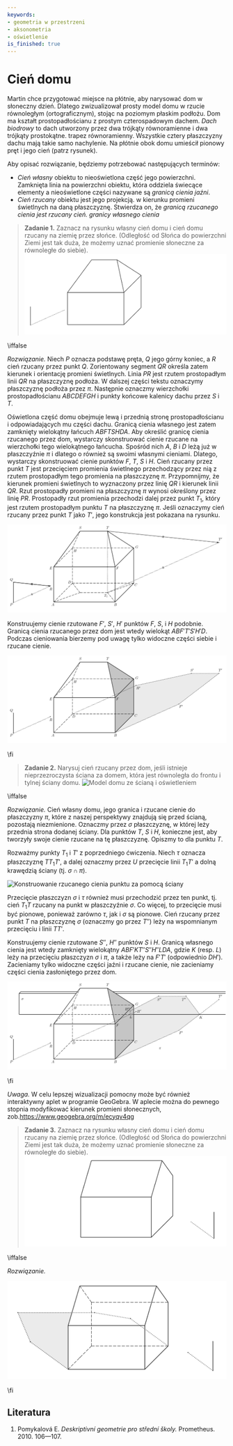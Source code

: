 ```yaml
---
keywords:
- geometria w przestrzeni
- aksonometria
- oświetlenie
is_finished: true
---
```


# Cień domu

Martin chce przygotować miejsce na płótnie, aby narysować dom w słoneczny dzień.
Dlatego zwizualizował prosty model domu
w rzucie równoległym (ortograficznym), stojąc na poziomym płaskim podłożu.
Dom ma kształt prostopadłościanu z prostym czterospadowym dachem.
*Dach biodrowy* to dach utworzony przez dwa trójkąty równoramienne i dwa trójkąty prostokątne.
trapez równoramienny. Wszystkie cztery płaszczyzny dachu mają takie samo nachylenie. Na płótnie obok domu umieścił pionowy pręt i jego cień (patrz rysunek).

Aby opisać rozwiązanie, będziemy potrzebować następujących terminów:

* *Cień własny* obiektu to nieoświetlona część jego powierzchni.
Zamknięta linia na powierzchni obiektu, która oddziela świecące elementy
a nieoświetlone części nazywane są *granicą cienia jaźni*.
* *Cień rzucany* obiektu jest jego projekcją.
w kierunku promieni świetlnych na daną płaszczyznę.
Stwierdza on, że *granicą rzucanego cienia jest rzucany cień.
granicy własnego cienia*

>**Zadanie 1.** Zaznacz na rysunku własny cień domu i
>cień domu rzucany na ziemię przez słońce. (Odległość od Słońca do powierzchni Ziemi jest tak duża, że możemy uznać promienie słoneczne za równoległe do siebie).
>![Model domu z określonym oświetleniem](math4you_00017_zadani_a.jpg)

\iffalse

*Rozwiązanie.* Niech $P$ oznacza podstawę pręta, $Q$ jego górny koniec, a $R$ cień rzucany przez punkt $Q$.
Zorientowany segment $QR$ określa zatem kierunek i orientację promieni świetlnych.
Linia $PR$ jest rzutem prostopadłym linii $QR$ na płaszczyznę podłoża.
W dalszej części tekstu oznaczymy płaszczyznę podłoża przez $\pi$. Następnie oznaczmy wierzchołki prostopadłościanu $ABCDEFGH$ i punkty końcowe kalenicy dachu przez $S$ i $T$.

Oświetlona część domu obejmuje lewą i przednią stronę
prostopadłościanu i odpowiadających mu części dachu.
Granicą cienia własnego jest zatem zamknięty wielokątny łańcuch $ABFTSHDA$.
Aby określić granicę cienia rzucanego przez dom, wystarczy
 skonstruować cienie rzucane na wierzchołki tego wielokątnego łańcucha.
Spośród nich $A$, $B$ i $D$ leżą już w płaszczyźnie $\pi$
i dlatego o również są swoimi własnymi cieniami. Dlatego,
wystarczy skonstruować cienie punktów $F$, $T$, $S$ i $H$.
Cień rzucany przez punkt $T$ jest przecięciem promienia świetlnego
przechodzący przez nią z rzutem prostopadłym tego promienia na
płaszczyznę $\pi$. Przypomnijmy, że kierunek promieni świetlnych to
wyznaczony przez linię $QR$ i kierunek linii $QR$.
Rzut prostopadły promieni na płaszczyznę $\pi$ wynosi
określony przez linię $PR$.
Prostopadły rzut promienia przechodzi dalej przez punkt $T_1$,
który jest rzutem prostopadłym punktu $T$ na płaszczyznę $\pi$.
Jeśli oznaczymy cień rzucany przez punkt $T$ jako $T'$,
jego konstrukcja jest pokazana na rysunku.

![Konstruowanie rzucanego cienia punktu $T$](math4you_00017_reseni_a1.jpg)

Konstruujemy cienie rzutowane $F'$, $S'$, $H'$ punktów $F$, $S$,
i $H$ podobnie.
Granicą cienia rzucanego przez dom jest wtedy wielokąt $ABF'T'S'H'D$.
Podczas cieniowania bierzemy pod uwagę tylko widoczne części siebie i rzucane cienie.

![Cień rzucany i cień własny domu](math4you_00017_reseni_a2.jpg)

\fi

> **Zadanie 2.** Narysuj cień rzucany przez dom, jeśli istnieje
> nieprzezroczysta ściana za domem, która jest równoległa do frontu i
> tylnej ściany domu.  ![Model domu ze ścianą i
>oświetleniem](math4you_00017_zadani_b.jpg)

\iffalse

*Rozwiązanie.* Cień własny domu, jego granica i rzucane cienie
do płaszczyzny $\pi$, które z naszej perspektywy znajdują się przed ścianą, pozostają niezmienione. Oznaczmy przez $\sigma$
płaszczyznę, w której leży przednia strona dodanej ściany.
Dla  punktów $T$, $S$ i $H$, konieczne jest, aby
tworzyły swoje cienie rzucane na tę płaszczyznę. Opiszmy to
 dla punktu $T$.

Rozważmy punkty $T_1$ i $T'$ z poprzedniego ćwiczenia.
Niech $\tau$ oznacza płaszczyznę $TT_1T'$, a dalej oznaczmy
przez $U$ przecięcie linii $T_1T'$
a dolną krawędzią ściany (tj. $\sigma\cap\pi$).

![Konstruowanie rzucanego cienia punktu za pomocą
ściany](math4you_00017_reseni_b1.jpg)

Przecięcie płaszczyzn $\sigma$ i $\tau$ również musi przechodzić
przez ten punkt, tj. cień $T_1T$ rzucany na punkt
w płaszczyźnie $\sigma$.
Co więcej, to przecięcie musi być pionowe, ponieważ zarówno $\tau$, jak i
$\sigma$ są pionowe.
Cień rzucany przez punkt $T$ na płaszczyznę $\sigma$ (oznaczmy go przez $T''$)
leży na wspomnianym przecięciu i linii $TT'$.

Konstruujemy cienie rzutowane $S''$, $H''$ punktów $S$ i $H$.  Granicą własnego cienia jest wtedy zamknięty
wielokątny  $ABF'KT''S''H''LDA$, gdzie $K$ (resp. $L$) leży na
przecięciu płaszczyzn $\sigma$ i $\pi$, a także leży na $F'T'$ (odpowiednio $DH'$). Zacieniamy tylko widoczne części
jaźni i rzucane cienie, nie zacieniamy części
cienia zasłoniętego przez dom.

![Odlew i cień własny całego domu ze ścianą](math4you_00017_reseni_b2.jpg)

\fi

*Uwaga.* W celu lepszej wizualizacji pomocny może być również interaktywny aplet w programie GeoGebra.
W aplecie można do pewnego stopnia modyfikować kierunek promieni słonecznych, zob.https://www.geogebra.org/m/ecyqv4qg

>**Zadanie 3.** Zaznacz na rysunku własny cień domu i
>cień domu rzucany na ziemię przez słońce. (Odległość od Słońca do powierzchni Ziemi jest tak duża, że możemy uznać promienie słoneczne za równoległe do siebie).
>![Model domu z określonym oświetleniem](00017_obr7.jpg)

\iffalse

*Rozwiązanie.*

![Cień rzucany i cień własny domu](00017_obr8.jpg)

\fi

## Literatura 

1. Pomykalová E. *Deskriptivní geometrie pro střední školy.* Prometheus. 2010. 106—107.

